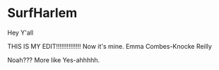 # SurfHarlem
Hey Y'all

THIS IS MY EDIT!!!!!!!!!!!!!!
Now it's mine.
Emma Combes-Knocke Reilly


Noah??? More like Yes-ahhhhh.
